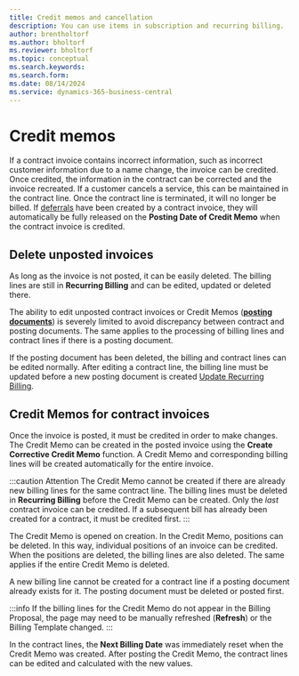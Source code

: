 ```yaml
---
title: Credit memos and cancellation
description: You can use items in subscription and recurring billing.
author: brentholtorf
ms.author: bholtorf
ms.reviewer: bholtorf
ms.topic: conceptual
ms.search.keywords: 
ms.search.form: 
ms.date: 08/14/2024
ms.service: dynamics-365-business-central
---
```


# Credit memos

If a contract invoice contains incorrect information, such as incorrect customer information due to a name change, the invoice can be credited. Once credited, the information in the contract can be corrected and the invoice recreated.
If a customer cancels a service, this can be maintained in the contract line. Once the contract line is terminated, it will no longer be billed.
If [deferrals](/docs/srb/working-with-contracts/contract-deferrals.md) have been created by a contract invoice, they will automatically be fully released on the **Posting Date of Credit Memo** when the contract invoice is credited.


## Delete unposted invoices
As long as the invoice is not posted, it can be easily deleted. The billing lines are still in **Recurring Billing** and can be edited, updated or deleted there.

The ability to edit unposted contract invoices or Credit Memos (**[posting documents](/docs/srb/posting-documents.md)**) is severely limited to avoid discrepancy between contract and posting documents. The same applies to the processing of billing lines and contract lines if there is a posting document.

If the posting document has been deleted, the billing and contract lines can be edited normally. After editing a contract line, the billing line must be updated before a new posting document is created [Update Recurring Billing](/docs/srb/recurring-billing.md#need-to-update).

## Credit Memos for contract invoices
Once the invoice is posted, it must be credited in order to make changes. The Credit Memo can be created in the posted invoice using the **Create Corrective Credit Memo** function. A Credit Memo and corresponding billing lines will be created automatically for the entire invoice.

:::caution Attention
The Credit Memo cannot be created if there are already new billing lines for the same contract line. The billing lines must be deleted in **Recurring Billing** before the Credit Memo can be created.
Only the *last* contract invoice can be credited. If a subsequent bill has already been created for a contract, it must be credited first.
:::

The Credit Memo is opened on creation. In the Credit Memo, positions can be deleted. In this way, individual positions of an invoice can be credited. When the positions are deleted, the billing lines are also deleted. The same applies if the entire Credit Memo is deleted.

A new billing line cannot be created for a contract line if a posting document already exists for it. The posting document must be deleted or posted first.

:::info
If the billing lines for the Credit Memo do not appear in the Billing Proposal, the page may need to be manually refreshed (**Refresh**) or the Billing Template changed.
:::

In the contract lines, the **Next Billing Date** was immediately reset when the Credit Memo was created. After posting the Credit Memo, the contract lines can be edited and calculated with the new values.